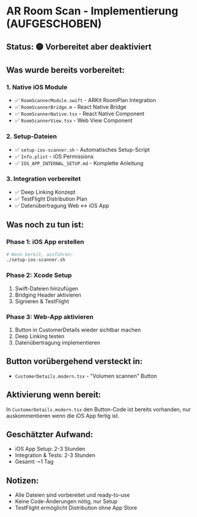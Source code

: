 # AR Room Scan - Implementierung (AUFGESCHOBEN)

## Status: 🟡 Vorbereitet aber deaktiviert

## Was wurde bereits vorbereitet:

### 1. Native iOS Module
- ✅ `RoomScannerModule.swift` - ARKit RoomPlan Integration
- ✅ `RoomScannerBridge.m` - React Native Bridge
- ✅ `RoomScannerNative.tsx` - React Native Component
- ✅ `RoomScannerView.tsx` - Web View Component

### 2. Setup-Dateien
- ✅ `setup-ios-scanner.sh` - Automatisches Setup-Script
- ✅ `Info.plist` - iOS Permissions
- ✅ `IOS_APP_INTERNAL_SETUP.md` - Komplette Anleitung

### 3. Integration vorbereitet
- ✅ Deep Linking Konzept
- ✅ TestFlight Distribution Plan
- ✅ Datenübertragung Web ↔ iOS App

## Was noch zu tun ist:

### Phase 1: iOS App erstellen
```bash
# Wenn bereit, ausführen:
./setup-ios-scanner.sh
```

### Phase 2: Xcode Setup
1. Swift-Dateien hinzufügen
2. Bridging Header aktivieren
3. Signieren & TestFlight

### Phase 3: Web-App aktivieren
1. Button in CustomerDetails wieder sichtbar machen
2. Deep Linking testen
3. Datenübertragung implementieren

## Button vorübergehend versteckt in:
- `CustomerDetails.modern.tsx` - "Volumen scannen" Button

## Aktivierung wenn bereit:
In `CustomerDetails.modern.tsx` den Button-Code ist bereits vorhanden, 
nur auskommentieren wenn die iOS App fertig ist.

## Geschätzter Aufwand:
- iOS App Setup: 2-3 Stunden
- Integration & Tests: 2-3 Stunden
- Gesamt: ~1 Tag

## Notizen:
- Alle Dateien sind vorbereitet und ready-to-use
- Keine Code-Änderungen nötig, nur Setup
- TestFlight ermöglicht Distribution ohne App Store
